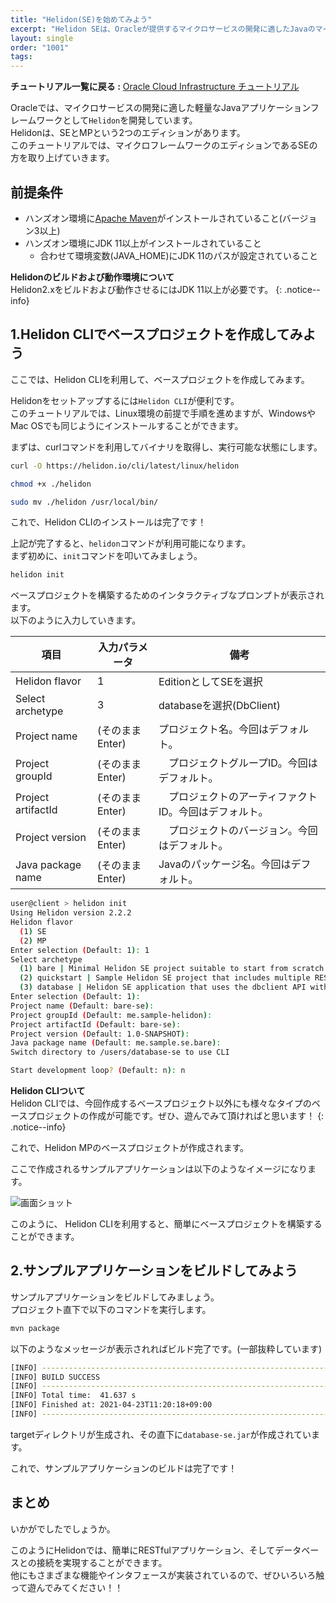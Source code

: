 ```yaml
---
title: "Helidon(SE)を始めてみよう"
excerpt: "Helidon SEは、Oracleが提供するマイクロサービスの開発に適したJavaのマイクロフレームワークです。こちらのハンズオンは、サンプルアプリケーションの構築を通して、Helidonの特徴や使いやすさを学んでいただけるコンテンツになっています。"
layout: single
order: "1001"
tags:
---
```



**チュートリアル一覧に戻る :** [Oracle Cloud Infrastructure チュートリアル](../..)

Oracleでは、マイクロサービスの開発に適した軽量なJavaアプリケーションフレームワークとして`Helidon`を開発しています。  
Helidonは、SEとMPという2つのエディションがあります。  
このチュートリアルでは、マイクロフレームワークのエディションであるSEの方を取り上げていきます。

前提条件
----
* ハンズオン環境に[Apache Maven](https://maven.apache.org/)がインストールされていること(バージョン3以上)
* ハンズオン環境にJDK 11以上がインストールされていること
  * 合わせて環境変数(JAVA_HOME)にJDK 11のパスが設定されていること

**Helidonのビルドおよび動作環境について**  
Helidon2.xをビルドおよび動作させるにはJDK 11以上が必要です。
{: .notice--info}

1.Helidon CLIでベースプロジェクトを作成してみよう
----
ここでは、Helidon CLIを利用して、ベースプロジェクトを作成してみます。  

Helidonをセットアップするには`Helidon CLI`が便利です。  
このチュートリアルでは、Linux環境の前提で手順を進めますが、WindowsやMac OSでも同じようにインストールすることができます。  

まずは、curlコマンドを利用してバイナリを取得し、実行可能な状態にします。

```sh
curl -O https://helidon.io/cli/latest/linux/helidon
```

```sh
chmod +x ./helidon
```

```sh
sudo mv ./helidon /usr/local/bin/
```

これで、Helidon CLIのインストールは完了です！

上記が完了すると、`helidon`コマンドが利用可能になります。  
まず初めに、`init`コマンドを叩いてみましょう。

```sh
helidon init
```

ベースプロジェクトを構築するためのインタラクティブなプロンプトが表示されます。  
以下のように入力していきます。

|  項目  |  入力パラメータ  | 備考|
| ---- | ---- |---- |
| Helidon flavor  |  1  | EditionとしてSEを選択
| Select archetype  |  3  | databaseを選択(DbClient)
| Project name  |  (そのままEnter)  | プロジェクト名。今回はデフォルト。
| Project groupId  |  (そのままEnter)   |　プロジェクトグループID。今回はデフォルト。
| Project artifactId  |  (そのままEnter)   |　プロジェクトのアーティファクトID。今回はデフォルト。
| Project version  |  (そのままEnter)   |　プロジェクトのバージョン。今回はデフォルト。
| Java package name  |  (そのままEnter)   | Javaのパッケージ名。今回はデフォルト。


```sh
user@client > helidon init
Using Helidon version 2.2.2
Helidon flavor
  (1) SE 
  (2) MP 
Enter selection (Default: 1): 1
Select archetype
  (1) bare | Minimal Helidon SE project suitable to start from scratch 
  (2) quickstart | Sample Helidon SE project that includes multiple REST operations 
  (3) database | Helidon SE application that uses the dbclient API with an in-memory H2 database 
Enter selection (Default: 1): 
Project name (Default: bare-se): 
Project groupId (Default: me.sample-helidon): 
Project artifactId (Default: bare-se): 
Project version (Default: 1.0-SNAPSHOT): 
Java package name (Default: me.sample.se.bare): 
Switch directory to /users/database-se to use CLI

Start development loop? (Default: n): n
```

**Helidon CLIついて**  
Helidon CLIでは、今回作成するベースプロジェクト以外にも様々なタイプのベースプロジェクトの作成が可能です。ぜひ、遊んでみて頂ければと思います！ 
{: .notice--info}

これで、Helidon MPのベースプロジェクトが作成されます。  

ここで作成されるサンプルアプリケーションは以下のようなイメージになります。  

![画面ショット](001.png)

このように、 Helidon CLIを利用すると、簡単にベースプロジェクトを構築することができます。  

2.サンプルアプリケーションをビルドしてみよう
----
サンプルアプリケーションをビルドしてみましょう。  
プロジェクト直下で以下のコマンドを実行します。

```sh
mvn package
```

以下のようなメッセージが表示されればビルド完了です。(一部抜粋しています)

```sh
[INFO] ------------------------------------------------------------------------
[INFO] BUILD SUCCESS
[INFO] ------------------------------------------------------------------------
[INFO] Total time:  41.637 s
[INFO] Finished at: 2021-04-23T11:20:18+09:00
[INFO] ------------------------------------------------------------------------
```

targetディレクトリが生成され、その直下に`database-se.jar`が作成されています。

これで、サンプルアプリケーションのビルドは完了です！

まとめ
----
いかがでしたでしょうか。  

このようにHelidonでは、簡単にRESTfulアプリケーション、そしてデータベースとの接続を実現することができます。  
他にもさまざまな機能やインタフェースが実装されているので、ぜひいろいろ触って遊んでみてください！！
